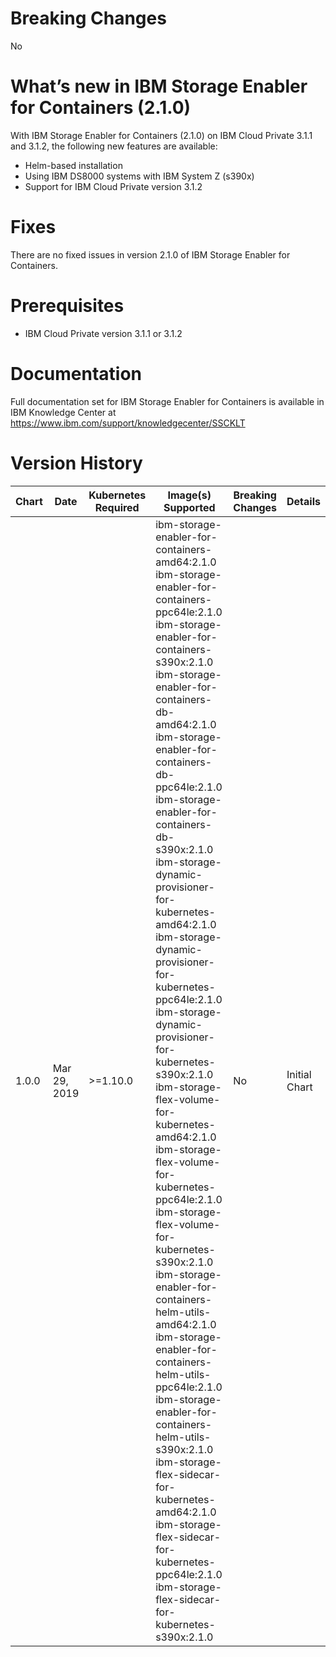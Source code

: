 # Breaking Changes
No

# What’s new in IBM Storage Enabler for Containers (2.1.0)

With IBM Storage Enabler for Containers (2.1.0) on IBM Cloud Private 3.1.1 and 3.1.2, the following new
features are available:
* Helm-based installation
* Using IBM DS8000 systems with IBM System Z (s390x)
* Support for IBM Cloud Private version 3.1.2


# Fixes
There are no fixed issues in version 2.1.0 of IBM Storage Enabler for Containers.  

# Prerequisites
* IBM Cloud Private version 3.1.1 or 3.1.2

# Documentation
Full documentation set for IBM Storage Enabler for Containers is available in IBM Knowledge Center at https://www.ibm.com/support/knowledgecenter/SSCKLT

# Version History

[//]: # (Do not edit the table directly, use Tables Generator: https://www.tablesgenerator.com/markdown_tables)

| Chart | Date         | Kubernetes Required | Image(s) Supported                                                                                                                                                                                                                                                                                                                                                                                                                                                                                                                                                                                                                                                                                                                                                                                                                                                                                                                                                                                 | Breaking Changes | Details       |
|-------|--------------|---------------------|----------------------------------------------------------------------------------------------------------------------------------------------------------------------------------------------------------------------------------------------------------------------------------------------------------------------------------------------------------------------------------------------------------------------------------------------------------------------------------------------------------------------------------------------------------------------------------------------------------------------------------------------------------------------------------------------------------------------------------------------------------------------------------------------------------------------------------------------------------------------------------------------------------------------------------------------------------------------------------------------------|------------------|---------------|
| 1.0.0 | Mar 29, 2019 | >=1.10.0            |  ibm-storage-enabler-for-containers-amd64:2.1.0 ibm-storage-enabler-for-containers-ppc64le:2.1.0 ibm-storage-enabler-for-containers-s390x:2.1.0 ibm-storage-enabler-for-containers-db-amd64:2.1.0 ibm-storage-enabler-for-containers-db-ppc64le:2.1.0 ibm-storage-enabler-for-containers-db-s390x:2.1.0 ibm-storage-dynamic-provisioner-for-kubernetes-amd64:2.1.0 ibm-storage-dynamic-provisioner-for-kubernetes-ppc64le:2.1.0 ibm-storage-dynamic-provisioner-for-kubernetes-s390x:2.1.0 ibm-storage-flex-volume-for-kubernetes-amd64:2.1.0 ibm-storage-flex-volume-for-kubernetes-ppc64le:2.1.0 ibm-storage-flex-volume-for-kubernetes-s390x:2.1.0 ibm-storage-enabler-for-containers-helm-utils-amd64:2.1.0 ibm-storage-enabler-for-containers-helm-utils-ppc64le:2.1.0 ibm-storage-enabler-for-containers-helm-utils-s390x:2.1.0 ibm-storage-flex-sidecar-for-kubernetes-amd64:2.1.0 ibm-storage-flex-sidecar-for-kubernetes-ppc64le:2.1.0 ibm-storage-flex-sidecar-for-kubernetes-s390x:2.1.0 | No               | Initial Chart |

